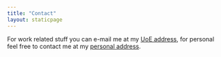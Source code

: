 ```yaml
---
title: "Contact"
layout: staticpage
---
```


For work related stuff you can e-mail me at my [UoE address](mailto:ssamot@essex.ac.uk), for personal feel free to contact me at my [personal address](mailto:ssamot@essex.ac.uk).
